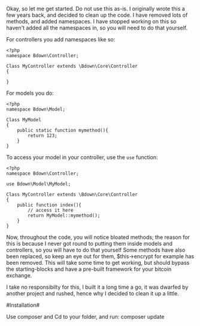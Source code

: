 Okay, so let me get started. Do not use this as-is. I originally wrote this a few years back, and decided to clean up the code. I have removed lots of methods, and added namespaces. 
I have stopped working on this so haven't added all the namespaces in, so you will need to do that yourself.

For controllers you add namespaces like so:

	<?php
	namespace Bdown\Controller;

	Class MyController extends \Bdown\Core\Controller
	{

	}


 For models you do:
 
	<?php 
	namespace Bdown\Model;

	Class MyModel
	{
		public static function mymethod(){
			return 123;
		}
	}


To access your model in your controller, use the `use` function:

	<?php
	namespace Bdown\Controller;

	use Bdown\Model\MyModel;
	
	Class MyController extends \Bdown\Core\Controller
	{
		public function index(){
			// access it here
			return MyModel::mymethod();
		}
	}
	
Now, throughout the code, you will notice bloated methods; the reason for this is because I never got round to putting them inside models and controllers, so you will have to do that yourself
Some methods have also been replaced, so keep an eye out for them, $this->encrypt for example has been removed. This will take some time to get working, but should bypass the starting-blocks
and have a pre-built framework for your bitcoin exchange.


I take no responsibilty for this, I built it a long time a go, it was dwarfed by another project and rushed, hence why I decided to clean it up a little.


#Installation#

Use composer and Cd to your folder, and run: composer update